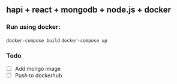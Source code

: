 ## hapi + react + mongodb + node.js + docker

### Run using docker:

`docker-compose build`
`docker-compose up`

### Todo
- [ ] Add mongo image  
- [ ] Push to dockerhub 